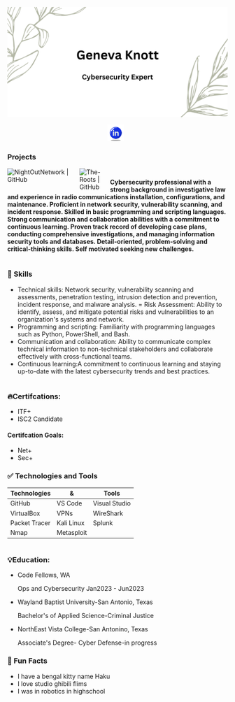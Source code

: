 ![mygreatheader](Geneva-Knott.png)
<p align="center">
<a href="https://www.linkedin.com/in/genevaknott/" target="_blank" rel="noopener noreferrer"><img height="38" src="icons8-linkedin-circled-64 (1).png"></a>&nbsp;&nbsp;
</p>

### Projects
<a href="https://github.com/NightOwlNetwork/"><img align="left" src="https://img.shields.io/badge/NightOwlNetwork-black" alt="NightOutNetwork | GitHub " width="165px"/></a> 
<a href="https://github.com/THE_ROOTS"><img align="left" src="https://img.shields.io/badge/Roots-black" alt="The-Roots | GitHub" width="70px"/></a> 


#
#### Cybersecurity professional with a strong background in investigative law and experience in radio communications installation, configurations, and maintenance. Proficient in network security, vulnerability scanning, and incident response. Skilled in basic programming and scripting languages. Strong communication and collaboration abilities with a commitment to continuous learning. Proven track record of developing case plans, conducting comprehensive investigations, and managing information security tools and databases. Detail-oriented, problem-solving and critical-thinking skills. Self motivated seeking new challenges. 
# 
### 💎 Skills
- Technical skills: Network security, vulnerability scanning and assessments, penetration testing, intrusion detection and prevention, incident response, and malware analysis.
= Risk Assessment: Ability to identify, assess, and mitigate potential risks and vulnerabilities to an organization's systems and network.
- Programming and scripting: Familiarity with programming languages such as Python, PowerShell, and Bash.
- Communication and collaboration: Ability to communicate complex technical information to non-technical stakeholders and collaborate effectively with cross-functional teams.
- Continuous learning:A commitment to continuous learning and staying up-to-date with the latest cybersecurity trends and best practices.

#

### 🔥Certifcations:
- ITF+
- ISC2 Candidate 
#### Certifcation Goals:
- Net+
- Sec+

### ✅ Technologies and Tools
| Technologies  | & | Tools |
| ------------- |-------------| -----|
| GitHub | VS Code | Visual Studio | 
| VirtualBox | VPNs | WireShark |
| Packet Tracer | Kali Linux | Splunk |
| Nmap | Metasploit | 
#
### <h3>💡Education:</h3>
- Code Fellows, WA
    
    Ops and Cybersecurity Jan2023 - Jun2023
- Wayland Baptist University-San Antonio, Texas
  
   Bachelor's of  Applied Science-Criminal Justice

- NorthEast Vista College-San Antonino, Texas
  
  Associate's Degree- Cyber Defense-in progress

### <h3>🎉 Fun Facts</h3>
- I have a bengal kitty name Haku
- I love studio ghibili flims
- I was in robotics in highschool
